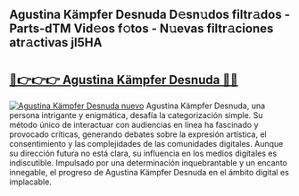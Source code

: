 ## Agustina Kämpfer Desnuda D𝚎sn𝚞dos filtr𝚊dos - Parts-dTM Vid𝚎os f𝚘tos - N𝚞evas filtr𝚊ciones atr𝚊ctivas jl5HA

# <h2><a href="http://mbapyb.tromn.icu/?c=Agustina+K%c3%a4mpfer+Desnuda">🔗👉👉👉 Agustina Kämpfer Desnuda 🔗🔗</a></h2>

[![Agustina Kämpfer Desnuda nuevo](https://i.imgur.com/pEAQMta.gif)](http://mbapyb.tromn.icu/?c=Agustina+K%c3%a4mpfer+Desnuda)
Agustina Kämpfer Desnuda, una persona intrigante y enigmática, desafía la categorización simple. Su método único de interactuar con audiencias en línea ha fascinado y provocado críticas, generando debates sobre la expresión artística, el consentimiento y las complejidades de las comunidades digitales. Aunque su dirección futura no está clara, su influencia en los medios digitales es indiscutible. Impulsado por una determinación inquebrantable y un encanto innegable, el progreso de Agustina Kämpfer Desnuda en el ámbito digital es implacable.
